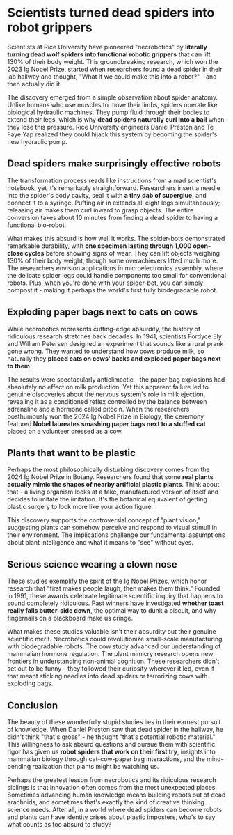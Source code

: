 # Scientists turned dead spiders into robot grippers

Scientists at Rice University have pioneered "necrobotics" by **literally turning dead wolf spiders into functional robotic grippers** that can lift 130% of their body weight. This groundbreaking research, which won the 2023 Ig Nobel Prize, started when researchers found a dead spider in their lab hallway and thought, "What if we could make this into a robot?" - and then actually did it.

The discovery emerged from a simple observation about spider anatomy. Unlike humans who use muscles to move their limbs, spiders operate like biological hydraulic machines. They pump fluid through their bodies to extend their legs, which is why **dead spiders naturally curl into a ball** when they lose this pressure. Rice University engineers Daniel Preston and Te Faye Yap realized they could hijack this system by becoming the spider's new hydraulic pump.

## Dead spiders make surprisingly effective robots

The transformation process reads like instructions from a mad scientist's notebook, yet it's remarkably straightforward. Researchers insert a needle into the spider's body cavity, seal it with **a tiny dab of superglue**, and connect it to a syringe. Puffing air in extends all eight legs simultaneously; releasing air makes them curl inward to grasp objects. The entire conversion takes about 10 minutes from finding a dead spider to having a functional bio-robot.

What makes this absurd is how well it works. The spider-bots demonstrated remarkable durability, with **one specimen lasting through 1,000 open-close cycles** before showing signs of wear. They can lift objects weighing 130% of their body weight, though some overachievers lifted much more. The researchers envision applications in microelectronics assembly, where the delicate spider legs could handle components too small for conventional robots. Plus, when you're done with your spider-bot, you can simply compost it - making it perhaps the world's first fully biodegradable robot.

## Exploding paper bags next to cats on cows

While necrobotics represents cutting-edge absurdity, the history of ridiculous research stretches back decades. In 1941, scientists Fordyce Ely and William Petersen designed an experiment that sounds like a rural prank gone wrong. They wanted to understand how cows produce milk, so naturally they **placed cats on cows' backs and exploded paper bags next to them**.

The results were spectacularly anticlimactic - the paper bag explosions had absolutely no effect on milk production. Yet this apparent failure led to genuine discoveries about the nervous system's role in milk ejection, revealing it as a conditioned reflex controlled by the balance between adrenaline and a hormone called pitocin. When the researchers posthumously won the 2024 Ig Nobel Prize in Biology, the ceremony featured **Nobel laureates smashing paper bags next to a stuffed cat** placed on a volunteer dressed as a cow.

## Plants that want to be plastic

Perhaps the most philosophically disturbing discovery comes from the 2024 Ig Nobel Prize in Botany. Researchers found that some **real plants actually mimic the shapes of nearby artificial plastic plants**. Think about that - a living organism looks at a fake, manufactured version of itself and decides to imitate the imitation. It's the botanical equivalent of getting plastic surgery to look more like your action figure.

This discovery supports the controversial concept of "plant vision," suggesting plants can somehow perceive and respond to visual stimuli in their environment. The implications challenge our fundamental assumptions about plant intelligence and what it means to "see" without eyes.

## Serious science wearing a clown nose

These studies exemplify the spirit of the Ig Nobel Prizes, which honor research that "first makes people laugh, then makes them think." Founded in 1991, these awards celebrate legitimate scientific inquiry that happens to sound completely ridiculous. Past winners have investigated **whether toast really falls butter-side down**, the optimal way to dunk a biscuit, and why fingernails on a blackboard make us cringe.

What makes these studies valuable isn't their absurdity but their genuine scientific merit. Necrobotics could revolutionize small-scale manufacturing with biodegradable robots. The cow study advanced our understanding of mammalian hormone regulation. The plant mimicry research opens new frontiers in understanding non-animal cognition. These researchers didn't set out to be funny - they followed their curiosity wherever it led, even if that meant sticking needles into dead spiders or terrorizing cows with exploding bags.

## Conclusion

The beauty of these wonderfully stupid studies lies in their earnest pursuit of knowledge. When Daniel Preston saw that dead spider in the hallway, he didn't think "that's gross" - he thought "that's potential robotic material." This willingness to ask absurd questions and pursue them with scientific rigor has given us **robot spiders that work on their first try**, insights into mammalian biology through cat-cow-paper bag interactions, and the mind-bending realization that plants might be watching us.

Perhaps the greatest lesson from necrobotics and its ridiculous research siblings is that innovation often comes from the most unexpected places. Sometimes advancing human knowledge means building robots out of dead arachnids, and sometimes that's exactly the kind of creative thinking science needs. After all, in a world where dead spiders can become robots and plants can have identity crises about plastic imposters, who's to say what counts as too absurd to study?